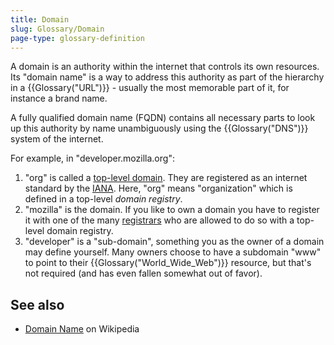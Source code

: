 ```yaml
---
title: Domain
slug: Glossary/Domain
page-type: glossary-definition
---
```


A domain is an authority within the internet that controls its own resources. Its "domain name" is a way to address this authority as part of the hierarchy in a {{Glossary("URL")}} - usually the most memorable part of it, for instance a brand name.

A fully qualified domain name (FQDN) contains all necessary parts to look up this authority by name unambiguously using the {{Glossary("DNS")}} system of the internet.

For example, in "developer.mozilla.org":

1. "org" is called a [top-level domain](https://en.wikipedia.org/wiki/Top-level_domain). They are registered as an internet standard by the [IANA](https://en.wikipedia.org/wiki/Internet_Assigned_Numbers_Authority). Here, "org" means "organization" which is defined in a top-level _domain registry_.
2. "mozilla" is the domain. If you like to own a domain you have to register it with one of the many [registrars](https://en.wikipedia.org/wiki/Domain_name_registrar) who are allowed to do so with a top-level domain registry.
3. "developer" is a "sub-domain", something you as the owner of a domain may define yourself. Many owners choose to have a subdomain "www" to point to their {{Glossary("World_Wide_Web")}} resource, but that's not required (and has even fallen somewhat out of favor).

## See also

- [Domain Name](https://en.wikipedia.org/wiki/Domain_name) on Wikipedia
